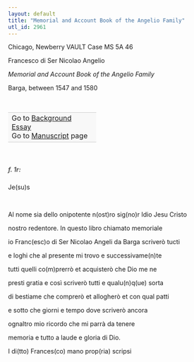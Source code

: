 ```yaml
---
layout: default
title: "Memorial and Account Book of the Angelio Family"
utl_id: 2961
---
```



Chicago, Newberry VAULT Case MS 5A 46


Francesco di Ser Nicolao Angelio


*Memorial and Account Book of the Angelio Family*


Barga, between 1547 and 1580


 

<table border="0.5" cellpadding="1" cellspacing="1" style="width: 200px; background-color:#F8F8F8;"><tbody style="border-color:#ccc"><tr style="border-color:#ccc"><td>Go to <a href="https://centerfordigitalhumanities.github.io/Newberry-Italian-paleography/essay/031" target="_blank">Background Essay</a><br />
			Go to <a href="https://centerfordigitalhumanities.github.io/Newberry-Italian-paleography/www/record.html?id=031" target="_blank">Manuscript</a> page</td>
</tr></tbody></table>
 


<h5 style="color:#555;">f. 1r:</h5>

Je(su)s


 


Al nome sia dello onipotente n(ost)ro sig(no)r Idio Jesu Cristo


nostro redentore. In questo libro chiamato memoriale


io Franc(esc)o di Ser Nicolao Angeli da Barga scriverò tucti


e loghi che al presente mi trovo e successivame(n)te


tutti quelli co(m)prerrò et acquisterò che Dio me ne


presti gratia e così scriverò tutti e qualu(n)q(ue) sorta


di bestiame che comprerò et allogherò et con qual patti


e sotto che giorni e tempo dove scriverò ancora


ognaltro mio ricordo che mi parrà da tenere


memoria e tutto a laude e gloria di Dio.


I di(tto) Frances(co) mano prop(ria) scripsi

